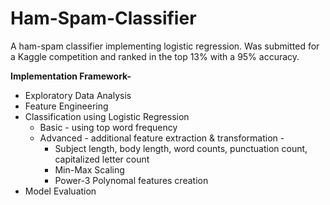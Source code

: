 # Ham-Spam-Classifier
A ham-spam classifier implementing logistic regression. Was submitted for a Kaggle competition and ranked in the top 13% with a 95% accuracy.

<b>Implementation Framework-</b>
<ul>
  <li>Exploratory Data Analysis</li>
  <li>Feature Engineering</li>
  <li>Classification using Logistic Regression
    <ul>
    <li>Basic - using top word frequency</li>
    <li>Advanced - additional feature extraction & transformation - 
      <ul>
      <li>Subject length, body length, word counts, punctuation count, capitalized letter count</li>
      <li>Min-Max Scaling</li>
      <li>Power-3 Polynomal features creation</li>
      </ul></li>   
    </ul></li>  
  <li>Model Evaluation</li>
  </ul>
